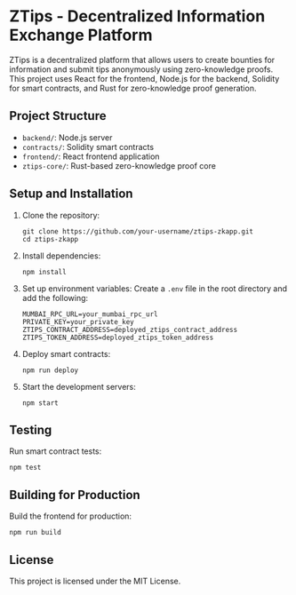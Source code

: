 # ZTips - Decentralized Information Exchange Platform

ZTips is a decentralized platform that allows users to create bounties for information and submit tips anonymously using zero-knowledge proofs. This project uses React for the frontend, Node.js for the backend, Solidity for smart contracts, and Rust for zero-knowledge proof generation.

## Project Structure

- `backend/`: Node.js server
- `contracts/`: Solidity smart contracts
- `frontend/`: React frontend application
- `ztips-core/`: Rust-based zero-knowledge proof core

## Setup and Installation

1. Clone the repository:
   ```
   git clone https://github.com/your-username/ztips-zkapp.git
   cd ztips-zkapp
   ```

2. Install dependencies:
   ```
   npm install
   ```

3. Set up environment variables:
   Create a `.env` file in the root directory and add the following:
   ```
   MUMBAI_RPC_URL=your_mumbai_rpc_url
   PRIVATE_KEY=your_private_key
   ZTIPS_CONTRACT_ADDRESS=deployed_ztips_contract_address
   ZTIPS_TOKEN_ADDRESS=deployed_ztips_token_address
   ```

4. Deploy smart contracts:
   ```
   npm run deploy
   ```

5. Start the development servers:
   ```
   npm start
   ```

## Testing

Run smart contract tests:
```
npm test
```

## Building for Production

Build the frontend for production:
```
npm run build
```

## License

This project is licensed under the MIT License.
